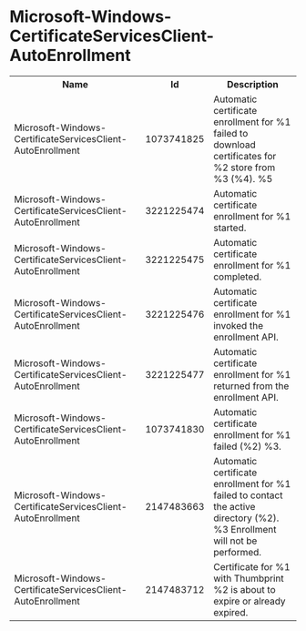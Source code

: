 # Microsoft-Windows-CertificateServicesClient-AutoEnrollment

<table>
<colgroup><col/><col/><col/></colgroup>
<tr><th>Name</th><th>Id</th><th>Description</th></tr>
<tr><td>Microsoft-Windows-CertificateServicesClient-AutoEnrollment</td><td>1073741825</td><td>Automatic certificate enrollment for %1 failed to download certificates for %2 store from %3 (%4). %5</td></tr>
<tr><td>Microsoft-Windows-CertificateServicesClient-AutoEnrollment</td><td>3221225474</td><td>Automatic certificate enrollment for %1 started.</td></tr>
<tr><td>Microsoft-Windows-CertificateServicesClient-AutoEnrollment</td><td>3221225475</td><td>Automatic certificate enrollment for %1 completed.</td></tr>
<tr><td>Microsoft-Windows-CertificateServicesClient-AutoEnrollment</td><td>3221225476</td><td>Automatic certificate enrollment for %1 invoked the enrollment API.</td></tr>
<tr><td>Microsoft-Windows-CertificateServicesClient-AutoEnrollment</td><td>3221225477</td><td>Automatic certificate enrollment for %1 returned from the enrollment API.</td></tr>
<tr><td>Microsoft-Windows-CertificateServicesClient-AutoEnrollment</td><td>1073741830</td><td>Automatic certificate enrollment for %1 failed (%2) %3.</td></tr>
<tr><td>Microsoft-Windows-CertificateServicesClient-AutoEnrollment</td><td>2147483663</td><td>Automatic certificate enrollment for %1 failed to contact the active directory (%2). %3 Enrollment will not be performed.</td></tr>
<tr><td>Microsoft-Windows-CertificateServicesClient-AutoEnrollment</td><td>2147483712</td><td>Certificate for %1 with Thumbprint %2 is about to expire or already expired.</td></tr>
</table>
